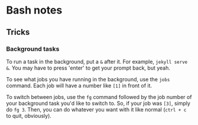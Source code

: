 # Bash notes

## Tricks

### Background tasks

To run a task in the background, put a `&` after it. For example, `jekyll serve &`. You may have to press 'enter' to get your prompt back, but yeah.

To see what jobs you have running in the background, use the `jobs` command. Each job will have a number like `[1]` in front of it.

To switch between jobs, use the `fg` command followed by the job number of your background task you'd like to switch to. So, if your job was `[3]`, simply do `fg 3`. Then, you can do whatever you want with it like normal (`ctrl + c` to quit, obviously).